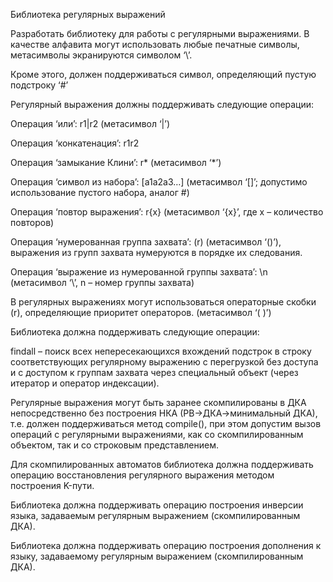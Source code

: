 Библиотека регулярных выражений

Разработать библиотеку для работы с регулярными выражениями. В качестве алфавита могут использовать любые печатные символы, метасимволы экранируются символом ‘\’.

Кроме этого, должен поддерживаться символ, определяющий пустую подстроку ‘#’

Регулярный выражения должны поддерживать следующие операции:

Операция ‘или’: r1|r2 (метасимвол ‘|’)

Операция ‘конкатенация’: r1r2

Операция ‘замыкание Клини’: r* (метасимвол ‘*’)

Операция ‘символ из набора’: [a1a2a3…] (метасимвол ‘[]’; допустимо использование пустого набора, аналог #)

Операция ‘повтор выражения’: r{x} (метасимвол ‘{х}’, где x – количество повторов)

Операция ‘нумерованная группа захвата’: (r) (метасимвол ‘()’), выражения из групп захвата нумеруются в порядке их следования.

Операция ‘выражение из нумерованной группы захвата’: \n (метасимвол ‘\’, n – номер группы захвата)

В регулярных выражениях могут использоваться операторные скобки (r), определяющие приоритет операторов. (метасимвол ‘( )’)

Библиотека должна поддерживать следующие операции:

findall – поиск всех непересекающихся вхождений подстрок в строку соответствующих регулярному выражению с перегрузкой без доступа и с доступом к группам захвата через специальный объект (через итератор и оператор индексации).

Регулярные выражения могут быть заранее скомпилированы в ДКА непосредственно без построения НКА (РВ->ДКА->минимальный ДКА), т.е. должен поддерживаться метод compile(), при этом допустим вызов операций с регулярными выражениями, как со скомпилированным объектом, так и со строковым представлением.

Для скомпилированных автоматов библиотека должна поддерживать операцию восстановления регулярного выражения методом построения K-пути.

Библиотека должна поддерживать операцию построения инверсии языка, задаваемым регулярным выражением (скомпилированным ДКА).

Библиотека должна поддерживать операцию построения дополнения к языку, задаваемому регулярным выражением (скомпилированным ДКА).